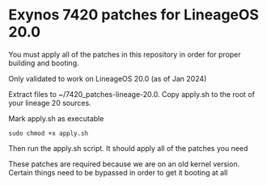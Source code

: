 # Exynos 7420 patches for LineageOS 20.0
You must apply all of the patches in this repository in order for proper building and booting. 

Only validated to work on LineageOS 20.0 (as of Jan 2024)

Extract files to ~/7420_patches-lineage-20.0. Copy apply.sh to the root of your lineage 20 sources.

Mark apply.sh as executable

```
sudo chmod +x apply.sh
```

Then run the apply.sh script. It should apply all of the patches you need

These patches are required because we are on an old kernel version. Certain things need to be bypassed in order to get it booting at all